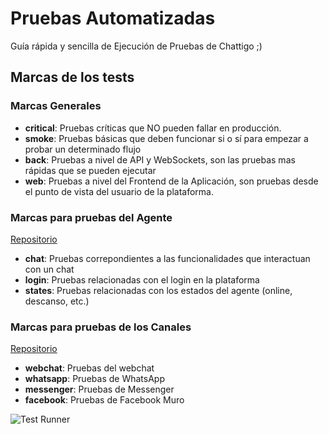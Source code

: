 # Pruebas Automatizadas 

Guía rápida y sencilla de Ejecución de Pruebas de Chattigo ;)

## Marcas de los tests

### Marcas Generales

- **critical**: Pruebas críticas que NO pueden fallar en producción. 
- **smoke**: Pruebas básicas que deben funcionar si o sí para empezar a probar un determinado flujo
- **back**: Pruebas a nivel de API y WebSockets, son las pruebas mas rápidas que se pueden ejecutar
- **web**: Pruebas a nivel del Frontend de la Aplicación, son pruebas desde el punto de vista del usuario de la plataforma.

### Marcas para pruebas del Agente
[Repositorio](https://github.com/chattigodev/automation-agente)
- **chat**: Pruebas correpondientes a las funcionalidades que interactuan con un chat
- **login**: Pruebas relacionadas con el login en la plataforma
- **states**: Pruebas relacionadas con los estados del agente (online, descanso, etc.)

### Marcas para pruebas de los Canales
[Repositorio](https://github.com/chattigodev/automation-canales)
- **webchat**: Pruebas del webchat
- **whatsapp**: Pruebas de WhatsApp
- **messenger**: Pruebas de Messenger
- **facebook**: Pruebas de Facebook Muro


![Test Runner](https://docs.github.com/assets/cb-22017/images/actions-manually-run-workflow.png)

